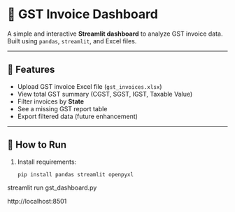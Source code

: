 
# 🧾 GST Invoice Dashboard

A simple and interactive **Streamlit dashboard** to analyze GST invoice data.  
Built using `pandas`, `streamlit`, and Excel files.

---

## 📌 Features

- Upload GST invoice Excel file (`gst_invoices.xlsx`)
- View total GST summary (CGST, SGST, IGST, Taxable Value)
- Filter invoices by **State**
- See a missing GST report table
- Export filtered data (future enhancement)

---

## 🚀 How to Run

1. Install requirements:
   ```bash
   pip install pandas streamlit openpyxl

streamlit run gst_dashboard.py

 http://localhost:8501


